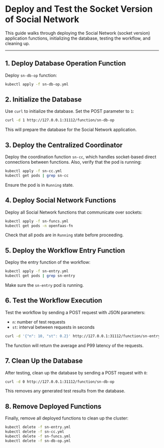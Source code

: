 # Deploy and Test the Socket Version of Social Network

This guide walks through deploying the Social Network (socket version) application functions, initializing the database, testing the workflow, and cleaning up.

---

## 1. Deploy Database Operation Function

Deploy `sn-db-op` function:

```bash
kubectl apply -f sn-db-op.yml
```

## 2. Initialize the Database

Use `curl` to initialize the database. Set the POST parameter to `1`:

```bash
curl -d 1 http://127.0.0.1:31112/function/sn-db-op
```

This will prepare the database for the Social Network application.

## 3. Deploy the Centralized Coordinator

Deploy the coordination function `sn-cc`, which handles socket-based direct connections between functions. Also, verify that the pod is running:

```bash
kubectl apply -f sn-cc.yml
kubectl get pods | grep sn-cc
```

Ensure the pod is in `Running` state.

## 4. Deploy Social Network Functions

Deploy all Social Network functions that communicate over sockets:

```bash
kubectl apply -f sn-funcs.yml
kubectl get pods -n openfaas-fn
```

Check that all pods are in `Running` state before proceeding.

## 5. Deploy the Workflow Entry Function

Deploy the entry function of the workflow:

```bash
kubectl apply -f sn-entry.yml
kubectl get pods | grep sn-entry
```

Make sure the `sn-entry` pod is running.

## 6. Test the Workflow Execution

Test the workflow by sending a POST request with JSON parameters:
- `n`: number of test requests
- `st`: interval between requests in seconds

```bash
curl -d '{"n": 10, "st": 0.2}' http://127.0.0.1:31112/function/sn-entry
```

The function will return the average and P99 latency of the requests.


## 7. Clean Up the Database

After testing, clean up the database by sending a POST request with `0`:

```bash
curl -d 0 http://127.0.0.1:31112/function/sn-db-op
```

This removes any generated test results from the database.

## 8. Remove Deployed Functions

Finally, remove all deployed functions to clean up the cluster:

```bash
kubectl delete -f sn-entry.yml
kubectl delete -f sn-cc.yml
kubectl delete -f sn-funcs.yml
kubectl delete -f sn-db-op.yml
```
